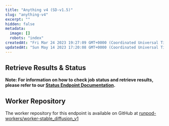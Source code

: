 ```yaml
---
title: "Anything v4 (SD-v1.5)"
slug: "anything-v4"
excerpt: ""
hidden: false
metadata: 
  image: []
  robots: "index"
createdAt: "Fri Mar 24 2023 19:27:09 GMT+0000 (Coordinated Universal Time)"
updatedAt: "Sun May 14 2023 17:20:08 GMT+0000 (Coordinated Universal Time)"
---
```


## Retrieve Results & Status

**Note: For information on how to check job status and retrieve results, please refer to our [Status Endpoint Documentation](https://docs.runpod.io/reference/status).**

## Worker Repository

The worker repository for this endpoint is available on GitHub at [runpod-workers/worker-stable_diffusion_v1](https://github.com/runpod-workers/worker-stable_diffusion_v1)
